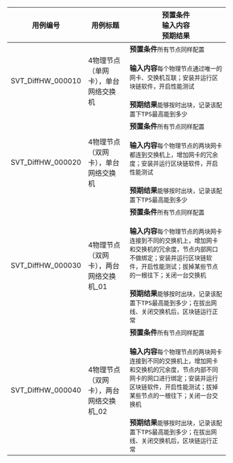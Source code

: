 |用例编号|用例标题|预置条件<br>输入内容<br>预期结果|
|----------------|----------------|----------------|
|<a name="SVT_DiffHW_000010"></a>SVT_DiffHW_000010|4物理节点（单网卡），单台网络交换机|**预置条件**`所有节点同样配置`<br><br>**输入内容**`每个物理节点通过唯一的网卡、交换机互联；安装并运行区块链软件，开启性能测试`<br><br>**预期结果**`能够按时出块，记录该配置下TPS最高能到多少`|
|<a name="SVT_DiffHW_000020"></a>SVT_DiffHW_000020|4物理节点（双网卡），单台网络交换机|**预置条件**`所有节点同样配置`<br><br>**输入内容**`每个物理节点的两块网卡都连到交换机上，增加网卡的冗余度；安装并运行区块链软件，开启性能测试`<br><br>**预期结果**`能够按时出块，记录该配置下TPS最高能到多少`|
|<a name="SVT_DiffHW_000030"></a>SVT_DiffHW_000030|4物理节点（双网卡），两台网络交换机_01|**预置条件**`所有节点同样配置`<br><br>**输入内容**`每个物理节点的两块网卡连接到不同的交换机上，增加网卡和交换机的冗余度，节点内部网口不做绑定；安装并运行区块链软件，开启性能测试；拔掉某些节点的一根往下；关闭一台交换机`<br><br>**预期结果**`能够按时出块，记录该配置下TPS最高能到多少；在拔出网线、关闭交换机后，区块链运行正常`|
|<a name="SVT_DiffHW_000040"></a>SVT_DiffHW_000040|4物理节点（双网卡），两台网络交换机_02|**预置条件**`所有节点同样配置`<br><br>**输入内容**`每个物理节点的两块网卡连接到不同的交换机上，增加网卡和交换机的冗余度，节点内部不同网卡的网口进行绑定；安装并运行区块链软件，开启性能测试；拔掉某些节点的一根往下；关闭一台交换机`<br><br>**预期结果**`能够按时出块，记录该配置下TPS最高能到多少；在拔出网线、关闭交换机后，区块链运行正常`|
